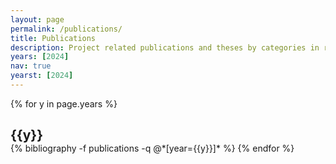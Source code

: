 ```yaml
---
layout: page
permalink: /publications/
title: Publications
description: Project related publications and theses by categories in reversed chronological order.
years: [2024]
nav: true
yearst: [2024]
---
```


<div class="publications">

{% for y in page.years %}
  <h2 style="margin-bottom:0" class="year">{{y}}</h2>
  {% bibliography -f publications -q @*[year={{y}}]* %}
{% endfor %}

</div>


<!--#### Theses-->
<!--
<div class=publications>

{% for y in page.yearst %}
  <h2 style="margin-bottom:0" class="year">{{y}}</h2>
  {% bibliography -f theses -q @*[year={{y}}]* %}
{% endfor %}

</div> -->